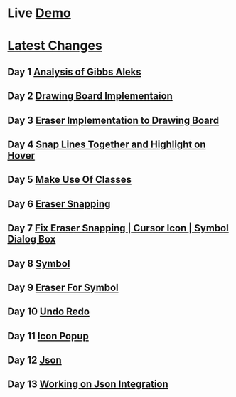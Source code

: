 ﻿# Live [Demo](https://omkarmraskar.github.io/Aleks/)

# [Latest Changes](https://github.com/omkarmraskar/Aleks/tree/1-Dev)

## Day 1 [Analysis of Gibbs Aleks](https://github.com/omkarmraskar/Aleks/blob/main/Day1.md)
## Day 2 [Drawing Board Implementaion](https://github.com/omkarmraskar/Aleks/commit/8efcb0edf76b7c2101b8a828bd423e6a29b678f8#diff-b335630551682c19a781afebcf4d07bf978fb1f8ac04c6bf87428ed5106870f5)
## Day 3 [Eraser Implementation to Drawing Board](https://github.com/omkarmraskar/Aleks/commit/0abdc94aff29dbac6d9ee7d17e4b4bf8e832b537)
## Day 4 [Snap Lines Together and Highlight on Hover](https://github.com/omkarmraskar/Aleks/commit/c5839008b7b9dfa37fba0c2bac73dc7ccc7bb464)
## Day 5 [Make Use Of Classes](https://github.com/omkarmraskar/Aleks/commit/7114c13f323e57df6ec950e292b75b1e54088ae7)
## Day 6 [Eraser Snapping](https://github.com/omkarmraskar/Aleks/commit/25db9be7e67626c91edf264aba9129a161d66e16)
## Day 7 [Fix Eraser Snapping | Cursor Icon | Symbol Dialog Box](https://github.com/omkarmraskar/Aleks/commit/c5bd69e9a29dd66b2afd19b7d0ff05bdb37f446c)
## Day 8 [Symbol](https://github.com/omkarmraskar/Aleks/commit/f137e4c10d5a20c73bc015a964cc4ec38c8f2b95)
## Day 9 [Eraser For Symbol](https://github.com/omkarmraskar/Aleks/commit/3ffada81b914194171a794b81508409dfb1477b4)
## Day 10 [Undo Redo](https://github.com/omkarmraskar/Aleks/commit/20ce9d1eab40586cd5010cedd201fde51f7e7119)
## Day 11 [Icon Popup](https://github.com/omkarmraskar/Aleks/commit/cc0e4c4b72bcba8ee29c98e578e51d3fd704a088)
## Day 12 [Json](https://github.com/omkarmraskar/Aleks/commit/342a4fa4074dd591c1adcabb4c23f2044fe228bf)
## Day 13 [Working on Json Integration](https://github.com/omkarmraskar/Aleks/commit/2f6922134794366b61eb6f5197325466aa76221f)
